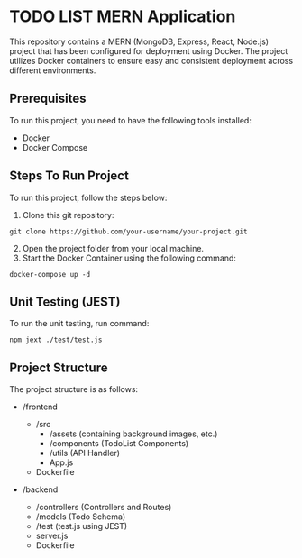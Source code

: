 # TODO LIST MERN Application

<!-- ![image](https://github.com/Faiq-Shahzad/TodoApp_MERN/assets/[branch]/image.jpg?raw=true) -->
This repository contains a MERN (MongoDB, Express, React, Node.js) project that has been configured for deployment using Docker. The project utilizes Docker containers to ensure easy and consistent deployment across different environments.

## Prerequisites
To run this project, you need to have the following tools installed:

- Docker
- Docker Compose

## Steps To Run Project
To run this project, follow the steps below:

1. Clone this git repository:

```
git clone https://github.com/your-username/your-project.git
```
2. Open the project folder from your local machine.
3. Start the Docker Container using the following command:
```
docker-compose up -d
```

## Unit Testing (JEST)
To run the unit testing, run command:
```
npm jext ./test/test.js
```
## Project Structure
The project structure is as follows:

- /frontend
  - /src
    - /assets (containing background images, etc.)
    - /components (TodoList Components)
    - /utils (API Handler)
    - App.js
  - Dockerfile
  
- /backend
  - /controllers (Controllers and Routes)
  - /models (Todo Schema)
  - /test (test.js using JEST)
  - server.js
  - Dockerfile
